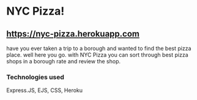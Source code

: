 # NYC Pizza!

## https://nyc-pizza.herokuapp.com

have you ever taken a trip to a borough and wanted to find the best pizza place. well here you go. with NYC Pizza you can sort through best pizza shops in a borough rate and review the shop.

### Technologies used

Express.JS, EJS, CSS, Heroku
